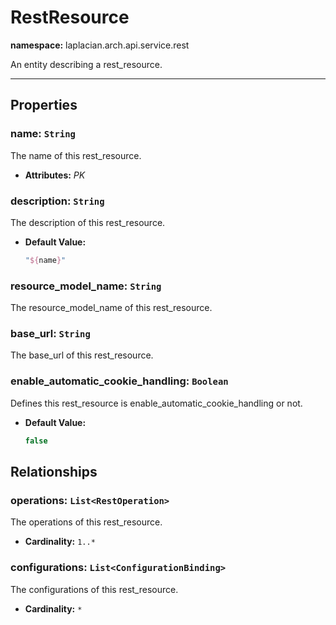 # **RestResource**
**namespace:** laplacian.arch.api.service.rest

An entity describing a rest_resource.



---

## Properties

### name: `String`
The name of this rest_resource.
- **Attributes:** *PK*

### description: `String`
The description of this rest_resource.
- **Default Value:**
  ```kotlin
  "${name}"
  ```

### resource_model_name: `String`
The resource_model_name of this rest_resource.

### base_url: `String`
The base_url of this rest_resource.

### enable_automatic_cookie_handling: `Boolean`
Defines this rest_resource is enable_automatic_cookie_handling or not.
- **Default Value:**
  ```kotlin
  false
  ```

## Relationships

### operations: `List<RestOperation>`
The operations of this rest_resource.
- **Cardinality:** `1..*`

### configurations: `List<ConfigurationBinding>`
The configurations of this rest_resource.
- **Cardinality:** `*`